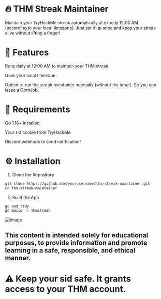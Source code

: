 # 🔥 THM Streak Maintainer
Maintain your TryHackMe streak automatically at exactly 12:00 AM (according to your local timezone). Just set it up once and keep your streak alive without lifting a finger!

# 🚀 Features
Runs daily at 12:00 AM to maintain your THM streak

Uses your local timezone

Option to run the streak maintainer manually (without the timer). So you can issue a CornJob.

# 🧱 Requirements
Go 1.18+ installed

Your sid cookie from TryHackMe

Discord webhook to send notification!

# ⚙️ Installation
1. Clone the Repository

```bash
git clone https://github.com/yourusername/thm-streak-maintainer.git
cd thm-streak-maintainer
```
2. Build the App

```bash
go mod tidy
go build -o thmstreak
```

![image](https://github.com/user-attachments/assets/0afd3b0c-68dd-4043-830b-e5fde1aa957f)

## This content is intended solely for educational purposes, to provide information and promote learning in a safe, responsible, and ethical manner.

# ⚠️ Keep your sid safe. It grants access to your THM account.

